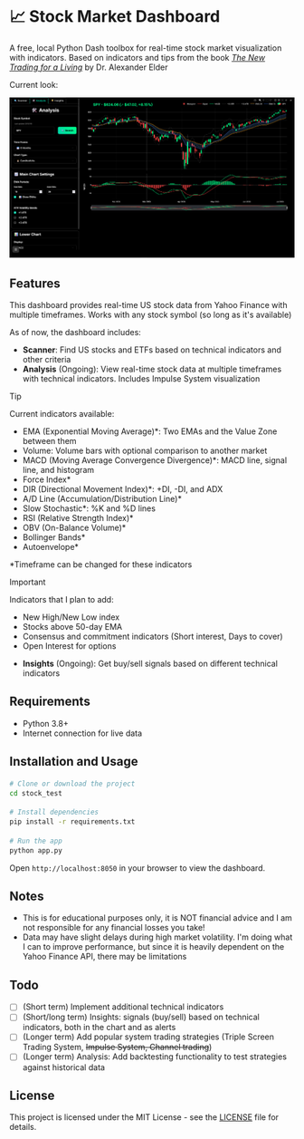 # 📈 Stock Market Dashboard

A free, local Python Dash toolbox for real-time stock market visualization with indicators. Based on indicators and tips from the book [_The New Trading for a Living_](https://www.goodreads.com/book/show/22337485) by Dr. Alexander Elder

Current look:

![Stock Dashboard Screenshot](https://github.com/jacorvillo/stock_market_dashboard/blob/main/image.png)

## Features

This dashboard provides real-time US stock data from Yahoo Finance with multiple timeframes. Works with any stock symbol (so long as it's available)

As of now, the dashboard includes:

- **Scanner**: Find US stocks and ETFs based on technical indicators and other criteria
- **Analysis** (Ongoing): View real-time stock data at multiple timeframes with technical indicators. Includes Impulse System visualization

> [!TIP] 
> Current indicators available:
> - EMA (Exponential Moving Average)*: Two EMAs and the Value Zone between them
> - Volume: Volume bars with optional comparison to another market
> - MACD (Moving Average Convergence Divergence)*: MACD line, signal line, and histogram
> - Force Index*
> - DIR (Directional Movement Index)*: +DI, -DI, and ADX
> - A/D Line (Accumulation/Distribution Line)*
> - Slow Stochastic*: %K and %D lines
> - RSI (Relative Strength Index)*
> - OBV (On-Balance Volume)*
> - Bollinger Bands*
> - Autoenvelope*
>
> *Timeframe can be changed for these indicators

> [!IMPORTANT] 
> Indicators that I plan to add:
> - New High/New Low index
> - Stocks above 50-day EMA
> - Consensus and commitment indicators (Short interest, Days to cover)
> - Open Interest for options

- **Insights** (Ongoing): Get buy/sell signals based on different technical indicators

## Requirements
- Python 3.8+
- Internet connection for live data

## Installation and Usage
```bash
# Clone or download the project
cd stock_test

# Install dependencies  
pip install -r requirements.txt

# Run the app
python app.py
```
Open `http://localhost:8050` in your browser to view the dashboard.

## Notes
- This is for educational purposes only, it is NOT financial advice and I am not responsible for any financial losses you take!
- Data may have slight delays during high market volatility. I'm doing what I can to improve performance, but since it is heavily dependent on the Yahoo Finance API, there may be limitations

## Todo

- [ ] (Short term) Implement additional technical indicators
- [ ] (Short/long term) Insights: signals (buy/sell) based on technical indicators, both in the chart and as alerts
- [ ] (Longer term) Add popular system trading strategies (Triple Screen Trading System, ~~Impulse System, Channel trading~~)
- [ ] (Longer term) Analysis: Add backtesting functionality to test strategies against historical data

## License

This project is licensed under the MIT License - see the [LICENSE](LICENSE) file for details.
